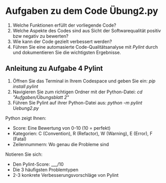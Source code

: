 # Aufgaben zu dem Code Übung2.py


1. Welche Funktionen erfüllt der vorliegende Code?
2. Welche Aspekte des Codes sind aus Sicht der Softwarequalität positiv bzw negativ zu bewerten?
3. Wie kann der Code gezielt verbessert werden?
4. Führen Sie eine automasierte Code-Qualitätsanalyse mit *Pylint* durch und dokumentieren Sie die wichtigsten Ergebnisse.

## Anleitung zu Aufgabe 4 Pylint

1. Öffnen Sie das Terminal in Ihrem Codespace und geben Sie ein: *pip install pylint*
2. Navigieren Sie zum richtigen Ordner mit der Python-Datei: *cd "Aufgaben/Übungsblatt 2"*
3. Führen Sie Pylint auf ihrer Python-Datei aus: *python -m pylint Uebung2.py*

Python zeigt Ihnen:

- Score: Eine Bewertung von 0-10 (10 = perfekt)
- Kategorien: C (Convention), R (Refactor), W (Warning), E (Error), F (Fatal)
- Zeilennummern: Wo genau die Probleme sind

Notieren Sie sich:

- Den Pylint-Score: ___/10
- Die 3 häufigsten Problemtypen
- 2-3 konkrete Verbesserungsvorschläge von Pylint


